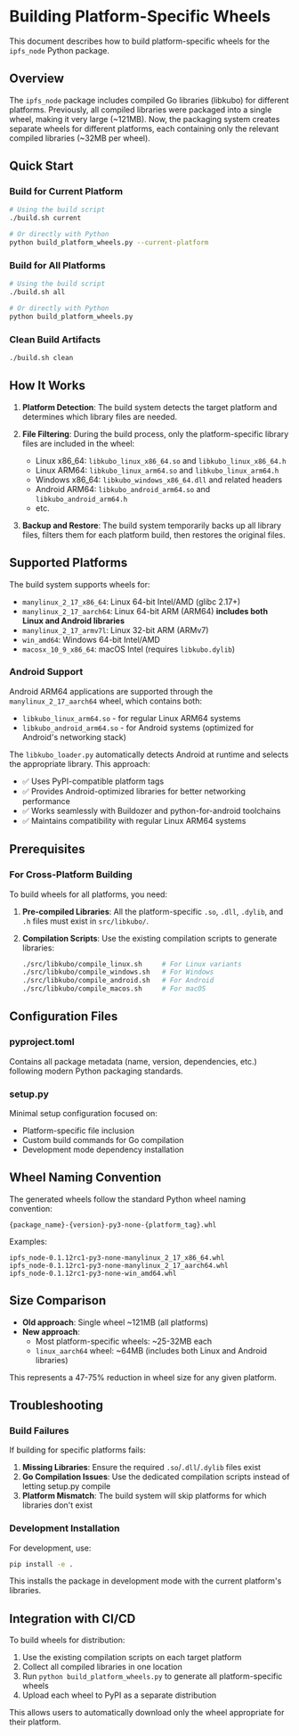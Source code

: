 # Building Platform-Specific Wheels

This document describes how to build platform-specific wheels for the `ipfs_node` Python package.

## Overview

The `ipfs_node` package includes compiled Go libraries (libkubo) for different platforms. Previously, all compiled libraries were packaged into a single wheel, making it very large (~121MB). Now, the packaging system creates separate wheels for different platforms, each containing only the relevant compiled libraries (~32MB per wheel).

## Quick Start

### Build for Current Platform
```bash
# Using the build script
./build.sh current

# Or directly with Python
python build_platform_wheels.py --current-platform
```

### Build for All Platforms
```bash
# Using the build script
./build.sh all

# Or directly with Python
python build_platform_wheels.py
```

### Clean Build Artifacts
```bash
./build.sh clean
```

## How It Works

1. **Platform Detection**: The build system detects the target platform and determines which library files are needed.

2. **File Filtering**: During the build process, only the platform-specific library files are included in the wheel:
   - Linux x86_64: `libkubo_linux_x86_64.so` and `libkubo_linux_x86_64.h`
   - Linux ARM64: `libkubo_linux_arm64.so` and `libkubo_linux_arm64.h`
   - Windows x86_64: `libkubo_windows_x86_64.dll` and related headers
   - Android ARM64: `libkubo_android_arm64.so` and `libkubo_android_arm64.h`
   - etc.

3. **Backup and Restore**: The build system temporarily backs up all library files, filters them for each platform build, then restores the original files.

## Supported Platforms

The build system supports wheels for:

- `manylinux_2_17_x86_64`: Linux 64-bit Intel/AMD (glibc 2.17+)
- `manylinux_2_17_aarch64`: Linux 64-bit ARM (ARM64) **includes both Linux and Android libraries**
- `manylinux_2_17_armv7l`: Linux 32-bit ARM (ARMv7)
- `win_amd64`: Windows 64-bit Intel/AMD
- `macosx_10_9_x86_64`: macOS Intel (requires `libkubo.dylib`)

### Android Support

Android ARM64 applications are supported through the `manylinux_2_17_aarch64` wheel, which contains both:
- `libkubo_linux_arm64.so` - for regular Linux ARM64 systems
- `libkubo_android_arm64.so` - for Android systems (optimized for Android's networking stack)

The `libkubo_loader.py` automatically detects Android at runtime and selects the appropriate library. This approach:
- ✅ Uses PyPI-compatible platform tags
- ✅ Provides Android-optimized libraries for better networking performance
- ✅ Works seamlessly with Buildozer and python-for-android toolchains
- ✅ Maintains compatibility with regular Linux ARM64 systems

## Prerequisites

### For Cross-Platform Building

To build wheels for all platforms, you need:

1. **Pre-compiled Libraries**: All the platform-specific `.so`, `.dll`, `.dylib`, and `.h` files must exist in `src/libkubo/`.

2. **Compilation Scripts**: Use the existing compilation scripts to generate libraries:
   ```bash
   ./src/libkubo/compile_linux.sh     # For Linux variants
   ./src/libkubo/compile_windows.sh   # For Windows
   ./src/libkubo/compile_android.sh   # For Android
   ./src/libkubo/compile_macos.sh     # For macOS
   ```

## Configuration Files

### pyproject.toml
Contains all package metadata (name, version, dependencies, etc.) following modern Python packaging standards.

### setup.py
Minimal setup configuration focused on:
- Platform-specific file inclusion
- Custom build commands for Go compilation
- Development mode dependency installation

## Wheel Naming Convention

The generated wheels follow the standard Python wheel naming convention:
```
{package_name}-{version}-py3-none-{platform_tag}.whl
```

Examples:
```
ipfs_node-0.1.12rc1-py3-none-manylinux_2_17_x86_64.whl
ipfs_node-0.1.12rc1-py3-none-manylinux_2_17_aarch64.whl
ipfs_node-0.1.12rc1-py3-none-win_amd64.whl
```

## Size Comparison

- **Old approach**: Single wheel ~121MB (all platforms)
- **New approach**:
  - Most platform-specific wheels: ~25-32MB each
  - `linux_aarch64` wheel: ~64MB (includes both Linux and Android libraries)

This represents a 47-75% reduction in wheel size for any given platform.

## Troubleshooting

### Build Failures

If building for specific platforms fails:

1. **Missing Libraries**: Ensure the required `.so`/`.dll`/`.dylib` files exist
2. **Go Compilation Issues**: Use the dedicated compilation scripts instead of letting setup.py compile
3. **Platform Mismatch**: The build system will skip platforms for which libraries don't exist

### Development Installation

For development, use:
```bash
pip install -e .
```

This installs the package in development mode with the current platform's libraries.

## Integration with CI/CD

To build wheels for distribution:

1. Use the existing compilation scripts on each target platform
2. Collect all compiled libraries in one location
3. Run `python build_platform_wheels.py` to generate all platform-specific wheels
4. Upload each wheel to PyPI as a separate distribution

This allows users to automatically download only the wheel appropriate for their platform.